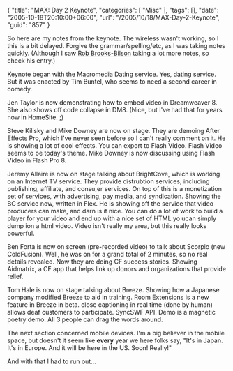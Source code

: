 {
	"title": "MAX: Day 2 Keynote",
	"categories": [
		"Misc"
	],
	"tags": [],
	"date": "2005-10-18T20:10:00+06:00",
	"url": "/2005/10/18/MAX-Day-2-Keynote",
	"guid": "857"
}

So here are my notes from the keynote. The wireless wasn't working, so I this is a bit delayed. Forgive the grammar/spelling/etc, as I was taking notes quickly. (Although I saw <a href="http://www.brooks-bilson.com/blog">Rob Brooks-Bilson</a> taking a lot more notes, so check his entry.) 

Keynote began with the Macromedia Dating service. Yes, dating service. But it was enacted by Tim Buntel, who seems to need a second career in comedy. 

Jen Taylor is now demonstrating how to embed video in Dreamweaver 8. She also shows off code collapse in DM8. (Nice, but I've had that for years now in HomeSite. ;)

Steve Kilisky and Mike Downey are now on stage. They are demoing After Effects Pro, which I've never seen before so I can't really comment on it. He is showing a lot of cool effects. You can export to Flash Video. Flash Video seems to be today's theme. Mike Downey is now discussing using Flash Video in Flash Pro 8.

Jeremy Allaire is now on stage talking about BrightCove, which is working on an Internet TV service. They provide distrubtion services, including publishing, affiliate, and consu,er services. On top of this is a monetization set of services, with advertising, pay media, and syndication. Showing the BC service now, written in Flex. He is showing off the service that video producers can make, and darn is it nice. You can do a lot of work to build a player for your video and end up with a nice set of HTML yo ucan simply dump ion a html video. Video isn't really my area, but this really looks powerful.

Ben Forta is now on screen (pre-recorded video) to talk about Scorpio (new ColdFusion). Well, he was on for a grand total of 2 minutes, so no real details revealed. Now they are doing CF success stories. Showing Aidmatrix, a CF app that helps link up donors and organizations that provide relief.

Tom Hale is now on stage talking about Breeze. Showing how a Japanese company modified Breeze to aid in training. Room Extensions is a new feature in Breeze in beta. close captioning in real time (done by human) allows deaf customers to participate. SyncSWF API. Demo is a magnetic poetry demo. All 3 people can drag the words around.

The next section concerned mobile devices. I'm a big believer in the mobile space, but doesn't it seem like <b>every</b> year we here folks say, "It's in Japan. It's in Europe. And it will be here in the US. Soon! Really!"

And with that I had to run out...